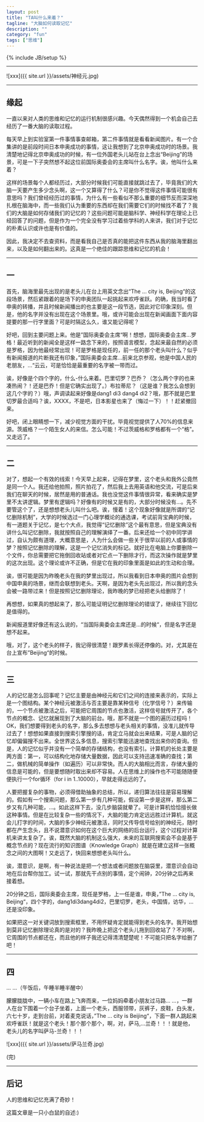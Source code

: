 ```yaml
---
layout: post
title: "TA叫什么来着？"
tagline: "大脑如何读取记忆"
description: ""
category: "fun"
tags: ["思维"]
---
```

{% include JB/setup %}

******
![xxx]({{ site.url }}/assets/神经元.jpg)

******
## 缘起

一直以来对人类的思维和记忆的运行机制很感兴趣。今天偶然得到一个机会自己去经历了一番大脑的读取过程。

每天早上到实验室第一件事情事查邮箱，第二件事情就是看看新闻图片。有一个合集讲的是前段时间日本申奥成功的事情，这让我想到了北京申奥成功时的场景。我清楚地记得北京申奥成功的时候，有一位外国老头儿站在台上念出“Beijing”的场景，可是一下子突然想不起这位前国际奥委会的主席叫什么名字。诶，他叫什么来着？

这样的场景每个人都经历过，大部分时候我们可能直接就跳过去了，毕竟我们的大脑一天要产生多少念头啊，这一个又算得了什么？可是你不觉得这件事情可能很有意思吗？我们曾经经历过的事情，为什么有一些看似不那么重要的细节反而深深地扎根在脑海中，而一些我们认为重要的东西却在我们需要它们的时候找不着了？我们的大脑是如何存储我们的记忆的？这些问题可能是脑科学、神经科学在理论上已经回答了的问题，但是作为一个完全没有学习过着些学科的人来讲，我们对于记忆的朴素认识或许也是有价值的。

因此，我决定不去查资料，而是看我自己是否真的能把这件东西从我的脑海里翻出来，以及是如何翻出来的。这真是一个绝佳的跟踪思维和记忆的机会！

******
## 一

首先，脑海里最先出现的是老头儿在台上用英文念出“The ... city is, Beijing“的这段场景，然后紧跟着的是场下的申奥团队一起挑起来欢呼雀跃。的确，我当时看了申奥的转播，并且时候新闻播出的也主要是这一段节选，因此对它印象深刻。但是，他的名字并没有出现在这个场景里。哦，或许可能会出现在新闻画面下面内容提要的那一行字里面？可是时隔这么久，谁又能记得呢？

好吧，回到主要问题上来。他是”国际奥委会主席“啊！想想，国际奥委会主席...罗格！最近听到的新闻全是这样一路念下来的，按照语言模型，念起来最自然的必须是罗格，因为他最经常出现！可是罗格是现任的，前一任的那个老头叫什么？似乎有新闻报道的片断我还有印象，”国际奥委会主席...前来北京参观，他是中国人民的老朋友，...“云云，可是恰恰是最重要的名字被一带而过。

诶，好像是个四个字的，什么-什么来着。巴里切罗？巴乔？（怎么两个字的也来凑热闹？！还是巴乔！但是它确实出现了。）布拉蒂尼？（这是谁？我怎么会想到这几个字的？）哦，声调读起来好像是dang1 di3 dang4 di2？哦，那不就是巴里切罗最合适吗？诶，XXXX，不是吧，日本影星也来了（悔过一下）！！赶紧撤回来。

好吧，闭上眼睛想一下，减少视觉方面的干扰。毕竟视觉提供了人70%的信息来源。茨威格？一个陌生女人的来信。怎么可能！不过茨威格和罗格都有一个“格”。又走远了。

******
## 二

对了，想起一个有效的线索！今天早上起来，记得在梦里，这个老头和我外公竟然是同一个人。我还给他拍照，照片拍花了，然后我上去用英语和他交流，可是后来我们在聊天的时候，居然是用的普通话。我也没觉这件事情很异常，看来确实是梦里不太讲逻辑。梦里有逻辑吗？好像有的时候又是有的，大部分时候没有...。先不要管这个了，还是想想老头儿叫什么吧。诶，慢着！这个现象好像就是所谓的“记忆删除机制”，大学的时候选过一门心理学概论的通选课，考试前背宝典的时候，有一道题关于记忆，是七个大点，我觉得“记忆删除”这个最有意思，但是宝典没有讲什么叫记忆删除，我就按照自己的理解演绎了一番。后来还给一个初中同学讲过，自认为颇有道理，大概意思是，人为什么会做一些关于很早以前的人或事情的梦？按照记忆删除的理解，这是一个记忆消失的标记。就好比在电脑上你要删除一个文件，你总需要把它拖倒回收站或者对它点一下删除才行，而这次操作就是梦里的这次出现。这个理论或许不正确，但是它在我的印象里面是如此的生动和合理。

诶，很可能是因为昨晚老头在我的梦里出现过，所以我看到日本申奥的图片会想到中国申奥的场景，继而会联想到老头。天啊，是因为老头先出现过，所以我的念头会被一路带过来！但是按照记忆删除理论，我昨晚的梦已经把老头给删除了！

再想想，如果真的想起来了，那么可能证明记忆删除理论的错误了，继续往下回忆是值得的。

新闻报道里好像还有这么说的，“当国际奥委会主席还是...的时候“，但是名字还是想不起来。

哦，对了，这个老头的样子，我记得很清楚！跟罗素长得还停像的。对，尤其是在台上宣布”Beijing“的时候。

******
## 三

人的记忆是怎么回事呢？记忆主要是由神经元和它们之间的连接来表示的，实际上是一个图结构。某个神经元被激活与否主要是靠某种信号（化学信号？）来传输的，一个节点被激活之后，可能把它周围的节点也激活，这样信号就传开了，各个节点的概念、记忆就展现到了大脑的前台。哦，那不就是一个图的遍历过程吗！OK，我们想要得到老头的名字，那么多去想想与老头相关的事情，没准儿就传导过去了！想想如果直接到搜索引擎搜的话，肯定立马就会出来结果，可是人脑的记忆却偏偏搜不出来。全世界这么多信息，搜索引擎能迅速地查找出来你的查询。但是，人的记忆似乎并没有一个简单的存储结构，也没有索引。计算机的长处主要是两方面：第一，可以结构化地存储大量数据，因此可以支持迅速准确的查找；第二，做机械的简单操作（如遍历）可以非常快。而人的大脑相比而言，存储大量的信息是可能的，但是要想随时取出来却不容易。人在思维上的操作也不可能随随便便执行一个for循环（for i in 1..10000），早就走得远远的了。

人要把握复杂的事物，必须得借助抽象的总结，所以，递归算法往往是容易理解的。假如有一个搜索问题，那么第一步有几种可能，假设第一步是这样，那么第二步又有几种可能，...。如此这样下去，没几步脑袋就晕了。可是计算机恰恰擅长做这种事情。但是在比较复杂一些的情况下，大脑的能力肯定远远胜过计算机，就这会儿打字的时间，大脑的多少神经元被激活，同时又传导信号给别的神经元，随时都在产生念头，且不说潜意识如何在这个巨大的网络的后台运行，这个过程对计算机来讲太复杂了。诶，既然大脑的机制这么强大，未来的互联网搜索会不会是基于概念节点的？现在流行的知识图谱（Knowledge Graph）就是在建立这样一张概念之间的大图啊！又走远了，快回来想想老头叫什么。

诶，潜意识，是啊，有一种说法是把一个想法或者问题放在脑袋里，潜意识会自动地在后台帮你加工。试一试，那就先干点别的事情，定个闹钟，20分钟之后再来接着想。

20分钟之后，国际奥委会主席，现任是罗格，上一任是谁，申奥，”The ... city is, Beijing“，四个字的，dang1di3dang4di2，巴里切罗，老头，中国情，访华，... 还是没印象。

如果把这一对关键词放到搜索框里，不用怀疑肯定就能得到老头的名字。我开始想到莫非记忆删除理论真的是对的？我昨晚上把这个老头儿拖到回收站了？不对啊，它周围的节点都还在，而且他的样子我还记得清清楚楚呢！不可能只把名字给删了吧！

******
## 四 

... ...（午饭后，午睡半睡半醒中）

朦朦胧胧中，一辆小车在路上飞奔而来，一位妈妈牵着小朋友过马路... ...，一群人在台下围着一个台子坐着，上面一个老头，西服领带，灰裤子，皮鞋，白头发，六七十岁，走到台前，对着麦克说话，”The ... city is Beijing“，下面一群人跳起来欢呼雀跃！就是这个老头！那个那个那个，啊，对，萨马,...兰奇！！！就是他，老头儿的名字叫萨马-兰奇！！！

![xxx]({{ site.url }}/assets/萨马兰奇.jpg)

(完)

******
## 后记

人的思维和记忆充满了奇妙！

这篇文章是一只小白鼠的自述:)

